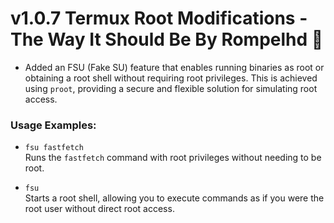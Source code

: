 # v1.0.7 Termux Root Modifications - The Way It Should Be By Rompelhd 🥵

- Added an FSU (Fake SU) feature that enables running binaries as root or obtaining a root shell without requiring root privileges. This is achieved using `proot`, providing a secure and flexible solution for simulating root access.

### Usage Examples:

- `fsu fastfetch`  
  Runs the `fastfetch` command with root privileges without needing to be root.

- `fsu`  
  Starts a root shell, allowing you to execute commands as if you were the root user without direct root access.
